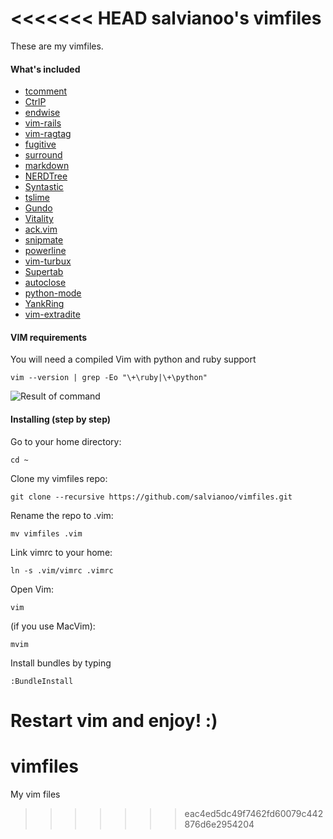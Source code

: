 <<<<<<< HEAD
salvianoo's vimfiles
========

These are my vimfiles. 

#### What's included

* [tcomment](https://github.com/tomtom/tcomment_vim)
* [CtrlP](https://github.com/kien/ctrlp.vim)
* [endwise](https://github.com/tpope/vim-endwise)
* [vim-rails](https://github.com/tpope/vim-rails)
* [vim-ragtag](https://github.com/tpope/vim-ragtag)
* [fugitive](https://github.com/tpope/vim-fugitive)
* [surround](https://github.com/tpope/vim-surround)
* [markdown](https://github.com/tpope/vim-markdown)
* [NERDTree](https://github.com/scrooloose/nerdtree)
* [Syntastic](https://github.com/scrooloose/syntastic)
* [tslime](https://github.com/jsl/tslime.vim)
* [Gundo](https://github.com/jsl/gundo.vim)
* [Vitality](https://github.com/jsl/vitality.vim)
* [ack.vim](https://github.com/mileszs/ack.vim)
* [snipmate](https://github.com/msanders/snipmate.vim)
* [powerline](https://github.com/Lokaltog/vim-powerline)
* [vim-turbux](https://github.com/jgdavey/vim-turbux)
* [Supertab](https://github.com/ervandex/supertab)
* [autoclose](https://github.com/Townk/vim-autoclose)
* [python-mode](https://github.com/klen/python-mode)
* [YankRing](https://github.com/vim-scripts/YankRing.vim)
* [vim-extradite](https://github.com/int3/vim-extradite)

#### VIM requirements

You will need a compiled Vim with python and ruby support

    vim --version | grep -Eo "\+\ruby|\+\python"

![Result of command](http://f.cl.ly/items/3S1o122z3J2f3U0L1n0u/grep_result_command.png)

#### Installing (step by step)

Go to your home directory:

    cd ~

Clone my vimfiles repo:

    git clone --recursive https://github.com/salvianoo/vimfiles.git

Rename the repo to .vim:

    mv vimfiles .vim

Link vimrc to your home:

    ln -s .vim/vimrc .vimrc

Open Vim:

    vim

(if you use MacVim):

    mvim

Install bundles by typing
   
    :BundleInstall

Restart vim and enjoy! :)
=======
# vimfiles
My vim files
>>>>>>> eac4ed5dc49f7462fd60079c442876d6e2954204

